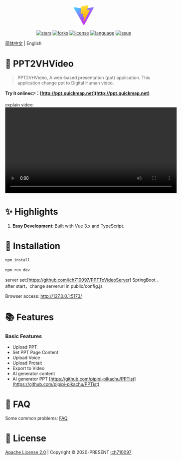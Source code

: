 <p align="center">
    <img src='/public/vite.svg' />
</p>

<p align="center">
    <a href="https://github.com/lch710097/PPT2VHVideo/stargazers" target="_black"><img src="https://img.shields.io/github/stars/lch710097/PPT2VHVideo?logo=github" alt="stars" /></a>
    <a href="https://github.com/lch710097/PPT2VHVideo/network/members" target="_black"><img src="https://img.shields.io/github/forks/lch710097/PPT2VHVideo?logo=github" alt="forks" /></a>
    <a href="https://github.com/lch710097/PPT2VHVideo/blob/master/LICENSE" target="_black"><img src="https://img.shields.io/github/license/lch710097/PPT2VHVideo?color=%232DCE89&logo=github" alt="license" /></a>
    <a href="https://www.typescriptlang.org" target="_black"><img src="https://img.shields.io/badge/language-TypeScript-blue.svg" alt="language"></a>
    <a href="https://github.com/lch710097/PPT2VHVideo/PPTist/issues" target="_black"><img src="https://img.shields.io/github/issues-closed/lch710097/PPT2VHVideo.svg" alt="issue"></a>
</p>

[简体中文](README_zh.md) | English


# 🎨 PPT2VHVideo
> PPT2VHVideo, A web-based presentation (ppt) application. This application change ppt to   Digital Human video.

<b>Try it online👉：[http://ppt.quickmap.net](http://ppt.quickmap.net)</b>

explain video:<video src="public/jiangjie.mp4" width="550"> </video>

# ✨ Highlights
1. <b>Easy Development</b>: Built with Vue 3.x and TypeScript.
 

# 🚀 Installation
```
npm install

npm run dev
```

server set:[https://github.com/lch710097/PPTToVideoServer] SpringBoot ，after start，change serverurl in public/config.js 

Browser access: http://127.0.0.1:5173/


# 📚 Features
### Basic Features
- Upload PPT
- Set PPT Page Content
- Upload Voice
- Upload Protait
- Export to Video  
- AI generator content
- AI generator PPT [https://github.com/pipipi-pikachu/PPTist](https://github.com/pipipi-pikachu/PPTist)

# 👀 FAQ
Some common problems: [FAQ](/doc/Q&A.md)

 

# 📄 License
[Apache License 2.0](https://github.com/lch710097/PPT2VHVideo/blob/master/LICENSE) | Copyright © 2020-PRESENT [lch710097](https://github.com/lch710097)
 